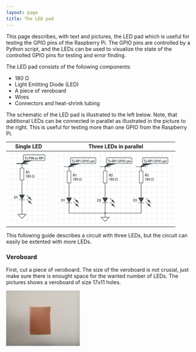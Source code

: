 ```yaml
---
layout: page
title: The LED pad
---
```

This page describes, with text and pictures, the LED pad which is useful for testing the GPIO pins of the Raspberry Pi. The GPIO pins are controlled by a Python script, and the LEDs can be used to visualize the state of the controlled GPIO pins for testing and error finding.  

The LED pad consists of the following components:

* 180 &Omega;
* Light Emitting Diode (LED)
* A piece of veroboard
* Wires
* Connectors and heat-shrink tubing

The schematic of the LED pad is illustrated to the left below. Note, that additional LEDs can be connected in parallel as illustrated in the picture to the right. This is useful for testing more than one GPIO from the Raspberry Pi.

| Single LED        |   | Three LEDs in parallel |
|:-----------------:|---|:----------------------:|
|![Single LED][Sch_Single]|   |![Parallel LEDs][Sch_Parallel]|

[Sch_Single]: pics/LED_Circuit_Simple.png "Single LED"
[Sch_Parallel]: pics/LED_Circuit_Many_LEDs.png "LEDs mounted in parallel"

This following guide describes a circuit with three LEDs, but the circuit can easily be extented with more LEDs.

### Veroboard
First, cut a piece of veroboard. The size of the veroboard is not crusial, just make sure there is enought space for the wanted number of LEDs. The pictures shows a veroboard of size 17x11 holes. 

<img src="pics/IMG_20160902_221739.jpg" alt="The used veroboard" width="200" />

